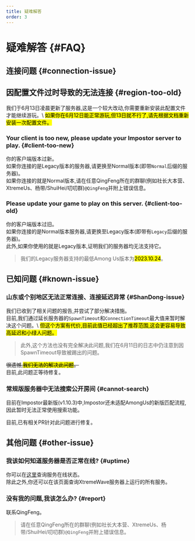 ```yaml
---
title: 疑难解答
order: 3
---
```


# 疑难解答 {#FAQ}

## 连接问题 {#connection-issue}

## 因配置文件过时导致的无法连接 {#region-too-old}

我们于6月13日凌晨更新了服务器,这是一个较大改动,你需要重新安装此配置文件才能继续游玩。\ <mark>如果你在6月12日能正常游玩,但13日就不行了,请先根据文档重新安装一次配置文件。</mark>

### Your client is too new, please update your Impostor server to play. {#client-too-new}

你的客户端版本过新。\
如果你连接的是Legacy版本的服务器,请更换至Normal版本(即带`Normal`后缀的服务器)。\
如果你连接的就是Normal版本,请在任意QingFeng所在的群聊(例如社长大本营、XtremeUs、杨带/ShuiHei/叨叨群)`@QingFeng`并附上错误信息。

### Please update your game to play on this server. {#client-too-old}

你的客户端版本过旧。\
如果你连接的是Normal版本服务器,请更换至Legacy版本(即带有`Legacy`后缀的服务器)。\
此外,如果你使用的就是Legacy版本,证明我们的服务器均无法支持它。

> 我们的Legacy服务器支持的最低Among Us版本为<mark>2023.10.24</mark>。

## 已知问题 {#known-issue}

### 山东或个别地区无法正常连接、连接延迟异常 {#ShanDong-issue}

我们已收到了相关问题的报告,并尝试了部分解决措施。\
目前,我们通过延长服务器的`SpawnTimeout`和`ConnectionTimeout`最大值来暂时解决这个问题。\ <mark>但这个方案有代价,目前此值已经超出了推荐范围,这会更容易导致高延迟和小绿人问题。</mark>

> 此外,这个方法也没有完全解决此问题,我们在6月11日的日志中仍注意到因SpawnTimeout导致被踢出的问题。

~~很遗憾,<mark>我们无法的解决此问题</mark>。~~\
目前,此问题正等待修复。 <Links
:items="[
 {
   name: 'Abnormal kickout due to SpawnTimeout',
   desc: 'Issue #693',
   link: 'https://github.com/Impostor/Impostor/issues/693',
   icon: 'pajamas:issue-close',
   color: '#656C76'
 },
 {
   name: 'Improve current SpawnTimeOut kick',
   desc: 'Issue #687',
   link: 'https://github.com/Impostor/Impostor/issues/687',
   icon: 'octicon:issue-opened-16',
   color: '#DA3633'
 }
]"
/>

### 常规版服务器中无法搜索公开房间 {#cannot-search}

目前在Impostor最新版(v1.10.3)中,Impostor还未适配AmongUs的新版匹配流程,因此暂时无法正常使用搜索功能。

目前,已有相关PR针对此问题进行修复。

<Links
:items="[
 {
   name: 'Support new http matchmaking',
   desc: 'Pull Request #685',
   link: 'https://github.com/Impostor/Impostor/pull/685',
   icon: 'icon-park-outline:pull-requests',
   color: '#DA3633'
 }
]"
/>

## 其他问题 {#other-issue}

### 我该如何知道服务器是否正常在线? {#uptime}

你可以在[这里](https://app.status.qingfengawa.top)查询服务在线状态。\
除此之外,你还可以在该页面查询XtremeWave服务器上运行的所有服务。

### 没有我的问题,我该怎么办? {#report}

联系QingFeng。

> 请在任意QingFeng所在的群聊(例如社长大本营、XtremeUs、杨带/ShuiHei/叨叨群)`@QingFeng`并附上错误信息。